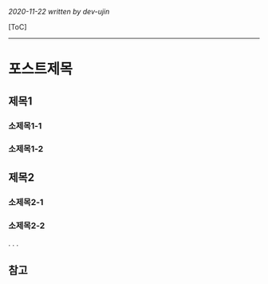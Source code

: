 <!-- 주석 부분은 생략하고 업로드할 것!
크게 4가지 부분으로 나눠 작성한다.

1. 날짜와 작성자
2. 목차
3. 내용
4. 참고 문헌
-->

*2020-11-22 written by dev-ujin*

[ToC]
_____
# 포스트제목
## 제목1
### 소제목1-1
### 소제목1-2

## 제목2
### 소제목2-1
### 소제목2-2

.
.
.
## 참고